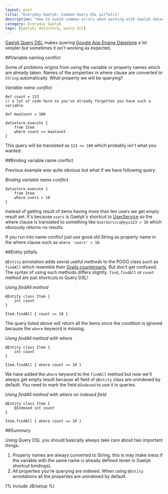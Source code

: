 ```yaml
---
layout: post
title: "Everyday Gaelyk: Common Query DSL pitfalls"
description: "How to avoid common errors when working with Gaelyk datastore Query DSL"
category: Everyday Gaelyk
tags: [gaelyk, datastore, query dsl]
---
```


[Gaelyk Query DSL](http://gaelyk.appspot.com/tutorial/app-engine-shortcuts#query) makes quering 
[Google App Engine Datastore](https://developers.google.com/appengine/docs/java/datastore/) a lot simpler but sometimes 
it isn't working as expected.

##Variable naming conflict

Some of problems origins from using the variable or property names which are already taken.
Names of the properties in where clause are converted to `String` automatically. What property we will be querying?

*Variable name conflict*


    def count = 123
    // a lot of code here so you've already forgotten you have such a variable

    def maxCount = 100

    datastore.execute {
        from Item
        where count <= maxCount
    }


This query will be translated as `123 <= 100` which probably isn't what you wanted.

##Binding variable name conflict

Previous example was quite obvious but what if we have following query:

*Binding variable name conflict*


    datastore.execute {
        from Item
        where users > 10
    }


Instead of getting result of items having more than ten users we get empty result set. It's
because `users` is Gaelyk's shortcut to [UserService](https://developers.google.com/appengine/docs/java/gettingstarted/usingusers)
so the where clause is translated to something like `UserService@xyz123 > 10` which obviously returns no results.

If you run into name conflict just use good old String as property name in the where clause such as `where 'users' > 10`.


##Entity pitfalls

`@Entity` annotation adds sevral useful methods to the POGO class such as `findAll` which resemble their 
[Grails counterparts](http://grails.org/doc/2.1.0/ref/Domain%20Classes/findAll.html). But don't get confused. The syntax of
using such methods differs slightly. `find`, `findAll` or `count` method are just shortcuts to Query DSL!

*Using findAll method*


    @Entity class Item {
        int count
    }

    Item.findAll { count == 10 }


The query listed above will return all the items since the condition is ignored
because the `where` keyword is missing.

*Using findAll method with where*


    @Entity class Item {
        int count
    }

    Item.findAll { where count == 10 }


We have added the `where` keyword to the `findAll` method but now we'll always get empty result because all field of `@Entity` class
are unindexed by default. You need to mark the field `@Indexed` to use it in queries.

*Using findAll method with where on indexed field*


    @Entity class Item {
        @Indexed int count
    }

    Item.findAll { where count == 10 }

##Summary

Using Query DSL you should basically always take care about two important things:

1. Property names are always converted to String, this is may make mess if the variable with the same name is already defined (even in Gaelyk shortcut bindings).
2. All properties you're querying are indexed. When using `@Entity` annotations all the properties are unindexed by default.

{% include JB/setup %}
